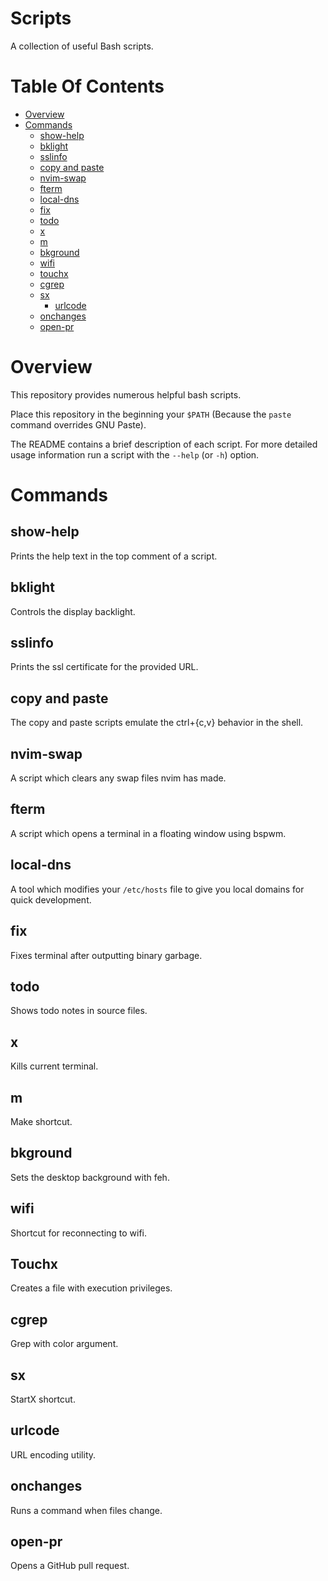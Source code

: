 # Scripts
A collection of useful Bash scripts. 

# Table Of Contents
- [Overview](#overview)
- [Commands](#commands)
	- [show-help](#show-help)
	- [bklight](#bklight)
	- [sslinfo](#sslinfo)
	- [copy and paste](#copy-and-paste)
	- [nvim-swap](#nvim-swap)
	- [fterm](#fterm)
	- [local-dns](#local-dns)
	- [fix](#fix)
	- [todo](#todo)
	- [x](#x)
	- [m](#m)
	- [bkground](#bkground)
	- [wifi](#wifi)
	- [touchx](#touchx)
	- [cgrep](#cgrep)
	- [sx](#sx)
        - [urlcode](#urlcode)
	- [onchanges](#onchanges)
	- [open-pr](#open-pr)

# Overview
This repository provides numerous helpful bash scripts.  

Place this repository in the beginning your `$PATH` (Because the `paste` 
command overrides GNU Paste).  

The README contains a brief description of each script. For more detailed 
usage information run a script with the `--help` (or `-h`) option.

# Commands
## show-help
Prints the help text in the top comment of a script.

## bklight
Controls the display backlight.

## sslinfo
Prints the ssl certificate for the provided URL.

## copy and paste
The copy and paste scripts emulate the ctrl+{c,v} behavior in the shell.

## nvim-swap
A script which clears any swap files nvim has made.

## fterm
A script which opens a terminal in a floating window using bspwm. 

## local-dns
A tool which modifies your `/etc/hosts` file to give you local domains for 
quick development.

## fix
Fixes terminal after outputting binary garbage.

## todo
Shows todo notes in source files.

## x
Kills current terminal.

## m
Make shortcut.

## bkground
Sets the desktop background with feh.

## wifi
Shortcut for reconnecting to wifi.

## Touchx
Creates a file with execution privileges.

## cgrep
Grep with color argument.

## sx
StartX shortcut.

## urlcode
URL encoding utility.

## onchanges
Runs a command when files change.

## open-pr
Opens a GitHub pull request.
